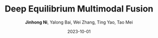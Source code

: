 ---
title: "Deep Equilibrium Multimodal Fusion"
collection: publications
permalink: /publication/deq_fusion
date: 2023-10-01
venue: ''
paperurl: 'https://arxiv.org/pdf/2306.16645.pdf'
author: '<strong>Jinhong Ni</strong>,  Yalong Bai,  Wei Zhang,  Ting Yao,  Tao Mei'
citation: 'Jinhong Ni,  Yalong Bai,  Wei Zhang,  Ting Yao,  Tao Mei (2023). &quot;Deep Equilibrium Multimodal Fusion.&quot; <i>arXiv preprint, 2023</i>. 1(1).'
pub_year: 'preprint' 
bib:
---